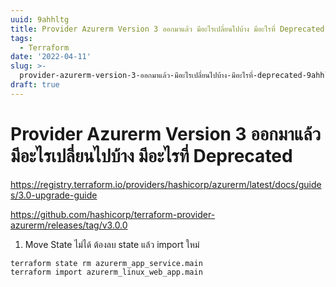 ```yaml
---
uuid: 9ahhltg
title: Provider Azurerm Version 3 ออกมาแล้ว มีอะไรเปลี่ยนไปบ้าง มีอะไรที่ Deprecated
tags:
  - Terraform
date: '2022-04-11'
slug: >-
  provider-azurerm-version-3-ออกมาแล้ว-มีอะไรเปลี่ยนไปบ้าง-มีอะไรที่-deprecated-9ahhltg
draft: true
---
```



# Provider Azurerm Version 3 ออกมาแล้ว มีอะไรเปลี่ยนไปบ้าง มีอะไรที่ Deprecated


https://registry.terraform.io/providers/hashicorp/azurerm/latest/docs/guides/3.0-upgrade-guide

https://github.com/hashicorp/terraform-provider-azurerm/releases/tag/v3.0.0

1. Move State ไม่ได้ ต้องลบ state แล้ว import ใหม่

  ```
  terraform state rm azurerm_app_service.main
  terraform import azurerm_linux_web_app.main
  ```


